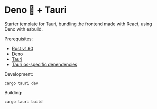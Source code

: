 # Deno 🦕 + Tauri

Starter template for Tauri, bundling the frontend made with React, using Deno with esbuild. 

Prerequisites:
- [Rust v1.60](https://www.rust-lang.org/)
- [Deno](https://deno.land/)
- [Tauri](https://tauri.studio/v1/guides/getting-started/beginning-tutorial#alternatively-install-tauri-cli-as-a-cargo-subcommand)
- [Tauri os-specific dependencies](https://tauri.studio/v1/guides/getting-started/prerequisites#installing)

Development:
```shell
cargo tauri dev
```

Building:
```shell
cargo tauri build
```